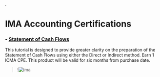 .

# IMA Accounting Certifications


###  - [Statement of Cash Flows ](https://imalc.mycrowdwisdom.com/diweb/catalog/cert/view/1/id/986f9536-79fd-483a-8ff9-c2f4cfdebfb2)
 
 
 This tutorial is designed to provide greater clarity on the preparation of the Statement of Cash Flows using either the Direct or Indirect method. Earn 1 ICMA CPE. This product will be valid for six months from purchase date.
 
 
 
 > !![ima](https://user-images.githubusercontent.com/36210723/101286968-4b50c880-37f6-11eb-9466-ed7519dcf830.png)




